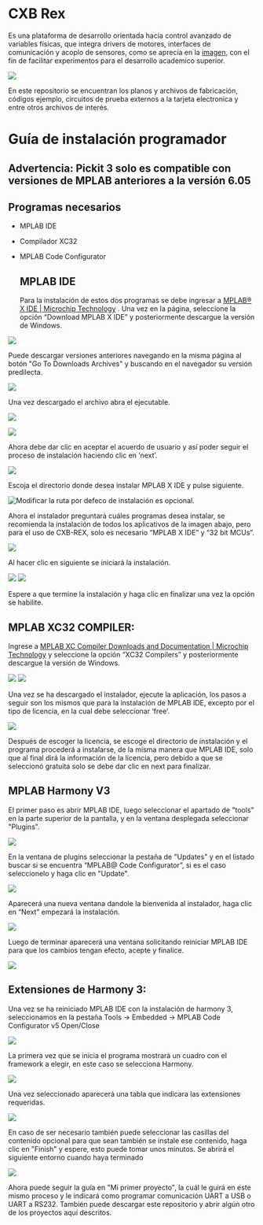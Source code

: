 # CXB Rex

Es una plataforma de desarrollo orientada hacia control avanzado de variables físicas, que integra drivers de motores, interfaces de comunicación y acoplo de sensores, como se aprecia en la [imagen]([https://github.com/CXBRexDevs/Codigos-ejemplo-CXB/blob/main/images/BASEDibujoCXBareas.png?raw=true](https://github.com/CXBRexDevs/Codigos-ejemplo-CXB/blob/015453cbffbb8909efc1b8809f53027d9adc56b4/images/BASEDibujoCXBareas.png)),  con el fin de facilitar experimentos para el desarrollo academico superior.

![]([https://github.com/CXBRexDevs/Codigos-ejemplo-CXB/blob/main/images/BASEDibujoCXBareas.png?raw=true](https://github.com/CXBRexDevs/Codigos-ejemplo-CXB/blob/015453cbffbb8909efc1b8809f53027d9adc56b4/images/BASEDibujoCXBareas.png))



En este repositorio se encuentran los planos y archivos de fabricación, códigos ejemplo, circuitos de prueba externos a la tarjeta electronica y entre otros archivos de interés.

# Guía de instalación programador

## Advertencia: Pickit 3 solo es compatible con versiones de MPLAB anteriores a la versión 6.05

## Programas necesarios

- MPLAB IDE

- Compilador XC32

- MPLAB Code Configurator
  
  ## MPLAB IDE
  
  Para la instalación de estos dos programas se debe ingresar a [MPLAB® X IDE | Microchip Technology](https://www.microchip.com/en-us/tools-resources/develop/mplab-x-ide) . Una vez en la página, seleccione la opción “Download MPLAB X IDE” y posteriormente descargue la versión de Windows.

![](https://github.com/CXBRexDevs/Codigos-ejemplo-CXB/blob/main/images/2023-07-07-10-11-16-image.png?raw=true)

Puede descargar versiones anteriores navegando en la misma página al botón "Go To Downloads Archives" y buscando en el navegador su versión predilecta.

![](https://github.com/CXBRexDevs/Codigos-ejemplo-CXB/blob/main/images/2023-07-07-10-13-20-image.png?raw=true)

Una vez descargado el archivo abra el ejecutable.

![](https://github.com/CXBRexDevs/Codigos-ejemplo-CXB/blob/main/images/2023-07-07-10-55-47-image.png?raw=true)

![](C:\Users\PEDRO\AppData\Roaming\marktext\images\2023-07-07-10-22-03-image.png)

Ahora debe dar clic en aceptar el acuerdo de usuario y así poder seguir el proceso de instalación haciendo clic en ‘next’.

![]([C:\Users\PEDRO\AppData\Roaming\marktext\images\2023-07-07-10-25-39-image.png](https://github.com/CXBRexDevs/Codigos-ejemplo-CXB/blob/main/images/2023-07-07-10-25-39-image.png?raw=true)https://github.com/CXBRexDevs/Codigos-ejemplo-CXB/blob/main/images/2023-07-07-10-25-39-image.png?raw=true)

Escoja el directorio donde desea instalar MPLAB X IDE y pulse siguiente.

![Modificar la ruta por defeco de instalación es opcional.](https://github.com/CXBRexDevs/Codigos-ejemplo-CXB/blob/main/images/image4.png?raw=true)

Ahora el instalador preguntará cuáles programas desea instalar, se recomienda la instalación de todos los aplicativos de la imagen abajo, pero para el uso de CXB-REX, solo es necesario “MPLAB X IDE” y “32 bit MCUs”.

![](https://github.com/CXBRexDevs/Codigos-ejemplo-CXB/blob/main/images/image16.png?raw=true)

Al hacer clic en siguiente se iniciará la instalación.

![](https://github.com/CXBRexDevs/Codigos-ejemplo-CXB/blob/main/images/image11.png?raw=true)
![](https://github.com/CXBRexDevs/Codigos-ejemplo-CXB/blob/main/images/image12.png?raw=true)

Espere a que termine la instalación y haga clic en finalizar una vez la opción se habilite.

## MPLAB XC32 COMPILER:

Ingrese a [MPLAB XC Compiler Downloads and Documentation | Microchip Technology](https://www.microchip.com/en-us/tools-resources/develop/mplab-xc-compilers/downloads-documentation) y seleccione la opción “XC32 Compilers” y posteriormente descargue la versión de Windows.

![](https://github.com/CXBRexDevs/Codigos-ejemplo-CXB/blob/main/images/image13.png?raw=true) ![](https://github.com/CXBRexDevs/Codigos-ejemplo-CXB/blob/main/images/image14.png?raw=true)

Una vez se ha descargado el instalador, ejecute la aplicación, los pasos a seguir son los mismos que para la instalación de MPLAB IDE, excepto por el tipo de licencia, en la cual debe seleccionar ‘free’.

![](https://github.com/CXBRexDevs/Codigos-ejemplo-CXB/blob/main/images/image15.png?raw=true)

Después de escoger la licencia, se escoge el directorio de instalación y el programa procederá a instalarse, de la misma manera que MPLAB IDE, solo que al final dirá la información de la licencia, pero debido a que se seleccionó gratuita solo se debe dar clic en next para finalizar.

## MPLAB Harmony V3

El primer paso es abrir MPLAB IDE, luego seleccionar el apartado de "tools" en la parte superior de la pantalla, y en la ventana desplegada seleccionar "Plugins".

![](https://github.com/CXBRexDevs/Codigos-ejemplo-CXB/blob/main/images/image17.png?raw=true)

En la ventana de plugins seleccionar la pestaña de "Updates" y en el listado buscar si se encuentra “MPLAB@ Code Configurator”, si es el caso seleccionelo y haga clic en "Update".

![](https://github.com/CXBRexDevs/Codigos-ejemplo-CXB/blob/main/images/image18.png?raw=true)

Aparecerá una nueva ventana dandole la bienvenida al instalador, haga clic en “Next” empezará la instalación.

![](https://github.com/CXBRexDevs/Codigos-ejemplo-CXB/blob/main/images/image19.png?raw=true)

Luego de terminar aparecerá una ventana solicitando reiniciar MPLAB IDE para que los cambios tengan efecto, acepte y finalice.

![](https://github.com/CXBRexDevs/Codigos-ejemplo-CXB/blob/main/images/image20.png?raw=true)

## Extensiones de Harmony 3:

Una vez se ha reiniciado MPLAB IDE con la instalación de harmony 3, seleccionamos en la pestaña Tools -> Embedded -> MPLAB Code Configurator v5 Open/Close

![](https://github.com/CXBRexDevs/Codigos-ejemplo-CXB/blob/main/images/image21.png?raw=true)

La primera vez que se inicia el programa mostrará un cuadro con el framework a elegir, en este caso se selecciona Harmony.

![](https://github.com/CXBRexDevs/Codigos-ejemplo-CXB/blob/main/images/image22.png?raw=true)

Una vez seleccionado aparecerá una tabla que indicara las extensiones requeridas.

![](https://github.com/CXBRexDevs/Codigos-ejemplo-CXB/blob/main/images/image23.png?raw=true)

En caso de ser necesario también puede seleccionar las casillas del contenido opcional para que sean también se instale ese contenido, haga clic en "Finish" y espere, esto puede tomar unos minutos.  Se abrirá el siguiente entorno cuando haya terminado

![](https://github.com/CXBRexDevs/Codigos-ejemplo-CXB/blob/main/images/image24.png?raw=true)

Ahora puede seguir la guía en "Mi primer proyecto", la cuál le guirá en este mismo proceso y le indicará como programar comunicación UART a USB o UART a RS232. También puede descargar este repositorio y abrir algún otro de los proyectos aquí descritos.
